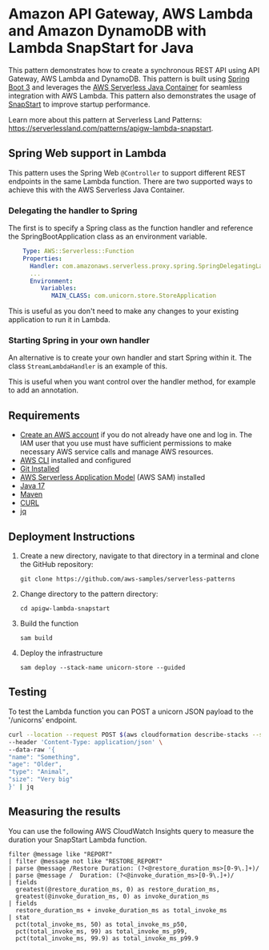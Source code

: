 # Amazon API Gateway, AWS Lambda and Amazon DynamoDB with Lambda SnapStart for Java

This pattern demonstrates how to create a synchronous REST API using API Gateway, AWS Lambda and DynamoDB.
This pattern is built using [Spring Boot 3](https://spring.io/projects/spring-boot) and leverages the
[AWS Serverless Java Container](https://github.com/awslabs/aws-serverless-java-container) for seamless integration with
AWS Lambda. This pattern also demonstrates the usage of [SnapStart](https://aws.amazon.com/blogs/compute/reducing-java-cold-starts-on-aws-lambda-functions-with-snapstart/)
to improve startup performance.

Learn more about this pattern at Serverless Land Patterns: https://serverlessland.com/patterns/apigw-lambda-snapstart.

## Spring Web support in Lambda

This pattern uses the Spring Web ```@Controller``` to support different REST endpoints in the same Lambda function. 
There are two supported ways to achieve this with the AWS Serverless Java Container.

### Delegating the handler to Spring

The first is to specify a Spring class as the function handler and reference the SpringBootApplication class as an 
environment variable.

```yaml
    Type: AWS::Serverless::Function
    Properties:
      Handler: com.amazonaws.serverless.proxy.spring.SpringDelegatingLambdaContainerHandler
      ...
      Environment:
         Variables:
            MAIN_CLASS: com.unicorn.store.StoreApplication
```

This is useful as you don't need to make any changes to your existing application to run it in Lambda.

### Starting Spring in your own handler

An alternative is to create your own handler and start Spring within it. The class ```StreamLambdaHandler``` is an 
example of this.

This is useful when you want control over the handler method, for example to add an annotation.

## Requirements

* [Create an AWS account](https://portal.aws.amazon.com/gp/aws/developer/registration/index.html) if you do not already have one and log in. The IAM user that you use must have sufficient permissions to make necessary AWS service calls and manage AWS resources.
* [AWS CLI](https://docs.aws.amazon.com/cli/latest/userguide/install-cliv2.html) installed and configured
* [Git Installed](https://git-scm.com/book/en/v2/Getting-Started-Installing-Git)
* [AWS Serverless Application Model](https://docs.aws.amazon.com/serverless-application-model/latest/developerguide/serverless-sam-cli-install.html) (AWS SAM) installed
* [Java 17](https://aws.amazon.com/corretto/)
* [Maven](https://maven.apache.org/)
* [CURL](https://curl.se/)
* [jq](https://jqlang.github.io/jq/)

## Deployment Instructions

1. Create a new directory, navigate to that directory in a terminal and clone the GitHub repository:
    ``` 
    git clone https://github.com/aws-samples/serverless-patterns
    ```
2. Change directory to the pattern directory:
    ```
    cd apigw-lambda-snapstart
    ```
3. Build the function
    ```
    sam build
    ```
4. Deploy the infrastructure
    ```
    sam deploy --stack-name unicorn-store --guided
    ```

## Testing

To test the Lambda function you can POST a unicorn JSON payload to the '/unicorns' endpoint.

```bash
curl --location --request POST $(aws cloudformation describe-stacks --stack-name unicorn-store --query "Stacks[0].Outputs[?OutputKey=='UnicornEndpoint'].OutputValue" --output text)'/unicorns' \
--header 'Content-Type: application/json' \
--data-raw '{
"name": "Something",
"age": "Older",
"type": "Animal",
"size": "Very big"
}' | jq
```

## Measuring the results

You can use the following AWS CloudWatch Insights query to measure the duration your SnapStart Lambda function.

```
filter @message like "REPORT"
| filter @message not like "RESTORE_REPORT"
| parse @message /Restore Duration: (?<@restore_duration_ms>[0-9\.]+)/
| parse @message /	Duration: (?<@invoke_duration_ms>[0-9\.]+)/
| fields
  greatest(@restore_duration_ms, 0) as restore_duration_ms,
  greatest(@invoke_duration_ms, 0) as invoke_duration_ms
| fields
  restore_duration_ms + invoke_duration_ms as total_invoke_ms
| stat
  pct(total_invoke_ms, 50) as total_invoke_ms_p50,
  pct(total_invoke_ms, 99) as total_invoke_ms_p99,
  pct(total_invoke_ms, 99.9) as total_invoke_ms_p99.9
```